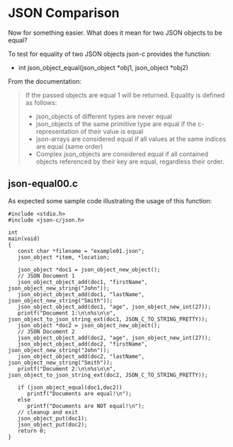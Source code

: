# JSON Comparison

Now for something easier. What does it mean for two JSON objects to be equal?

To test for equality of two JSON objects json-c provides the function:

- int json_object_equal(json_object *obj1, json_object *obj2)

From the documentation:

> If the passed objects are equal 1 will be returned. Equality is defined as follows:
> - json_objects of different types are never equal
> - json_objects of the same primitive type are equal if the c-representation of their value is equal
> - json-arrays are considered equal if all values at the same indices are equal (same order)
> - Complex json_objects are considered equal if all contained objects referenced by their key are equal, regardless their order.

## json-equal00.c

As expected some sample code illustrating the usage of this function:

```
#include <stdio.h>
#include <json-c/json.h>

int
main(void)
{
   const char *filename = "example01.json";
   json_object *item, *location;
   
   json_object *doc1 = json_object_new_object();
   // JSON Document 1
   json_object_object_add(doc1, "firstName", json_object_new_string("John"));
   json_object_object_add(doc1, "lastName", json_object_new_string("Smith"));
   json_object_object_add(doc1, "age", json_object_new_int(27));
   printf("Document 1:\n\n%s\n\n", json_object_to_json_string_ext(doc1, JSON_C_TO_STRING_PRETTY));
   json_object *doc2 = json_object_new_object();
   // JSON Document 2
   json_object_object_add(doc2, "age", json_object_new_int(27));
   json_object_object_add(doc2, "firstName", json_object_new_string("John"));
   json_object_object_add(doc2, "lastName", json_object_new_string("Smith"));
   printf("Document 2:\n\n%s\n\n", json_object_to_json_string_ext(doc2, JSON_C_TO_STRING_PRETTY));
   
   if (json_object_equal(doc1,doc2))
      printf("Documents are equal!\n");
   else
      printf("Documents are NOT equal!\n");
   // cleanup and exit
   json_object_put(doc1);
   json_object_put(doc2); 
   return 0;
}

```

